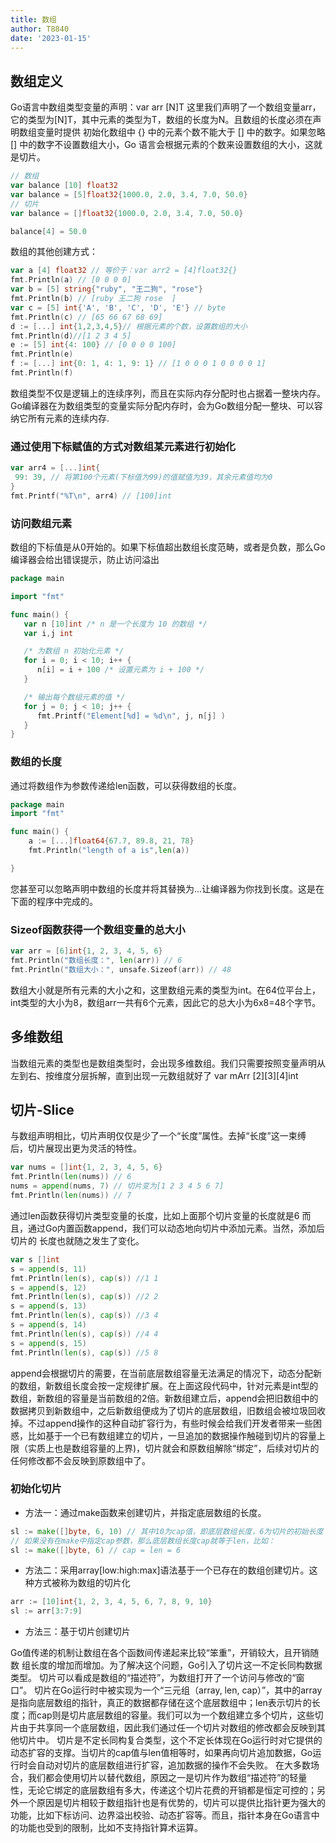 ```yaml
---
title: 数组
author: T8840
date: '2023-01-15'
---
```


## 数组定义
Go语言中数组类型变量的声明：var arr [N]T
这里我们声明了一个数组变量arr，它的类型为[N]T，其中元素的类型为T，数组的长度为N。且数组的长度必须在声明数组变量时提供
初始化数组中 {} 中的元素个数不能大于 [] 中的数字。如果忽略 [] 中的数字不设置数组大小，Go 语言会根据元素的个数来设置数组的大小，这就是切片。
```go
// 数组
var balance [10] float32
var balance = [5]float32{1000.0, 2.0, 3.4, 7.0, 50.0}
// 切片
var balance = []float32{1000.0, 2.0, 3.4, 7.0, 50.0}

balance[4] = 50.0
``` 
数组的其他创建方式：
```go 
var a [4] float32 // 等价于：var arr2 = [4]float32{}
fmt.Println(a) // [0 0 0 0]
var b = [5] string{"ruby", "王二狗", "rose"}
fmt.Println(b) // [ruby 王二狗 rose  ]
var c = [5] int{'A', 'B', 'C', 'D', 'E'} // byte
fmt.Println(c) // [65 66 67 68 69]
d := [...] int{1,2,3,4,5}// 根据元素的个数，设置数组的大小
fmt.Println(d)//[1 2 3 4 5]
e := [5] int{4: 100} // [0 0 0 0 100]
fmt.Println(e)
f := [...] int{0: 1, 4: 1, 9: 1} // [1 0 0 0 1 0 0 0 0 1]
fmt.Println(f)
```
数组类型不仅是逻辑上的连续序列，而且在实际内存分配时也占据着一整块内存。Go编译器在为数组类型的变量实际分配内存时，会为Go数组分配一整块、可以容纳它所有元素的连续内存.

### 通过使用下标赋值的方式对数组某元素进行初始化
```go 
var arr4 = [...]int{
 99: 39, // 将第100个元素(下标值为99)的值赋值为39，其余元素值均为0
}
fmt.Printf("%T\n", arr4) // [100]int
```

### 访问数组元素
数组的下标值是从0开始的。如果下标值超出数组长度范畴，或者是负数，那么Go编译器会给出错误提示，防止访问溢出
```go
package main

import "fmt"

func main() {
   var n [10]int /* n 是一个长度为 10 的数组 */
   var i,j int

   /* 为数组 n 初始化元素 */         
   for i = 0; i < 10; i++ {
      n[i] = i + 100 /* 设置元素为 i + 100 */
   }

   /* 输出每个数组元素的值 */
   for j = 0; j < 10; j++ {
      fmt.Printf("Element[%d] = %d\n", j, n[j] )
   }
}
```



### 数组的长度
通过将数组作为参数传递给len函数，可以获得数组的长度。

```go
package main
import "fmt"

func main() {  
    a := [...]float64{67.7, 89.8, 21, 78}
    fmt.Println("length of a is",len(a))

}
```

您甚至可以忽略声明中数组的长度并将其替换为…让编译器为你找到长度。这是在下面的程序中完成的。

### Sizeof函数获得一个数组变量的总大小
```go
var arr = [6]int{1, 2, 3, 4, 5, 6}
fmt.Println("数组长度：", len(arr)) // 6
fmt.Println("数组大小：", unsafe.Sizeof(arr)) // 48

```
数组大小就是所有元素的大小之和，这里数组元素的类型为int。在64位平台上，int类型的大小为8，数组arr一共有6个元素，因此它的总大小为6x8=48个字节。


## 多维数组
当数组元素的类型也是数组类型时，会出现多维数组。我们只需要按照变量声明从左到右、按维度分层拆解，直到出现一元数组就好了
var mArr [2][3][4]int

## 切片-Slice
与数组声明相比，切片声明仅仅是少了一个“长度”属性。去掉“长度”这一束缚
后，切片展现出更为灵活的特性。
```go
var nums = []int{1, 2, 3, 4, 5, 6}
fmt.Println(len(nums)) // 6
nums = append(nums, 7) // 切片变为[1 2 3 4 5 6 7]
fmt.Println(len(nums)) // 7
```
通过len函数获得切片类型变量的长度，比如上面那个切片变量的长度就是6
而且，通过Go内置函数append，我们可以动态地向切片中添加元素。当然，添加后切片的
长度也就随之发生了变化。
```go
var s []int
s = append(s, 11) 
fmt.Println(len(s), cap(s)) //1 1
s = append(s, 12) 
fmt.Println(len(s), cap(s)) //2 2
s = append(s, 13) 
fmt.Println(len(s), cap(s)) //3 4
s = append(s, 14) 
fmt.Println(len(s), cap(s)) //4 4
s = append(s, 15) 
fmt.Println(len(s), cap(s)) //5 8
```
append会根据切片的需要，在当前底层数组容量无法满足的情况下，动态分配新的数组，新数组长度会按一定规律扩展。在上面这段代码中，针对元素是int型的数组，新数组的容量是当前数组的2倍。新数组建立后，append会把旧数组中的数据拷贝到新数组中，之后新数组便成为了切片的底层数组，旧数组会被垃圾回收掉。不过append操作的这种自动扩容行为，有些时候会给我们开发者带来一些困惑，比如基于一个已有数组建立的切片，一旦追加的数据操作触碰到切片的容量上限（实质上也是数组容量的上界)，切片就会和原数组解除“绑定”，后续对切片的任何修改都不会反映到原数组中了。

### 初始化切片
- 方法一：通过make函数来创建切片，并指定底层数组的长度。
```go
sl := make([]byte, 6, 10) // 其中10为cap值，即底层数组长度，6为切片的初始长度
// 如果没有在make中指定cap参数，那么底层数组长度cap就等于len，比如：
sl := make([]byte, 6) // cap = len = 6
```
- 方法二：采用array[low:high:max]语法基于一个已存在的数组创建切片。这种方式被称为数组的切片化
```go
arr := [10]int{1, 2, 3, 4, 5, 6, 7, 8, 9, 10}
sl := arr[3:7:9]
```
- 方法三：基于切片创建切片

Go值传递的机制让数组在各个函数间传递起来比较“笨重”，开销较大，且开销随数
组长度的增加而增加。为了解决这个问题，Go引入了切片这一不定长同构数据类型。
切片可以看成是数组的“描述符”，为数组打开了一个访问与修改的“窗口”。 
切片在Go运行时中被实现为一个“三元组（array, len, cap）”，其中的array是指向底层数组的指针，真正的数据都存储在这个底层数组中；len表示切片的长度；而cap则是切片底层数组的容量。我们可以为一个数组建立多个切片，这些切片由于共享同一个底层数组，因此我们通过任一个切片对数组的修改都会反映到其他切片中。 
切片是不定长同构复合类型，这个不定长体现在Go运行时对它提供的动态扩容的支撑。当切片的cap值与len值相等时，如果再向切片追加数据，Go运行时会自动对切片的底层数组进行扩容，追加数据的操作不会失败。
在大多数场合，我们都会使用切片以替代数组，原因之一是切片作为数组“描述符”的轻量
性，无论它绑定的底层数组有多大，传递这个切片花费的开销都是恒定可控的；另外一个原因是切片相较于数组指针也是有优势的，切片可以提供比指针更为强大的功能，比如下标访问、边界溢出校验、动态扩容等。而且，指针本身在Go语言中的功能也受到的限制，比如不支持指针算术运算。


